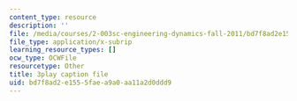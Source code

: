 ```yaml
---
content_type: resource
description: ''
file: /media/courses/2-003sc-engineering-dynamics-fall-2011/bd7f8ad2e1555faea9a0aa11a2d0ddd9_wERH7LtoUuE.vtt
file_type: application/x-subrip
learning_resource_types: []
ocw_type: OCWFile
resourcetype: Other
title: 3play caption file
uid: bd7f8ad2-e155-5fae-a9a0-aa11a2d0ddd9
---
```

